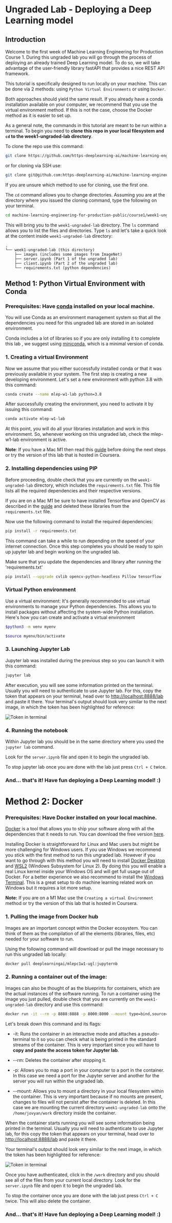 # Ungraded Lab - Deploying a Deep Learning model
 
## Introduction
Welcome to the first week of Machine Learning Engineering for Production Course 1. During this ungraded lab you will go through the process of deploying an already trained Deep Learning model. To do so, we will take advantage of the user-friendly library fastAPI that provides a nice REST API framework.
 
This tutorial is specifically designed to run locally on your machine. This can be done via 2 methods:  using `Python Virtual Environments` or using `Docker`. 
 
Both approaches should yield the same result. If you already have a conda installation available on your computer, we recommend  that you use the virtual environment method. If this is not the case, choose the Docker method as it is easier to set up.
 
As a general note, the commands in this tutorial are meant to be run within a terminal. To begin you need to **clone this repo in your local filesystem and `cd` to the week1-ungraded-lab directory**.

To clone the repo use this command:
```bash
git clone https://github.com/https-deeplearning-ai/machine-learning-engineering-for-production-public.git
```

or for cloning via SSH use:
```bash
git clone git@github.com:https-deeplearning-ai/machine-learning-engineering-for-production-public.git
```

If you are unsure which method to use for cloning, use the first one.

The `cd` command allows you to change directories. Assuming you are at the directory where you issued the cloning command, type the following on your terminal.
```bash
cd machine-learning-engineering-for-production-public/course1/week1-ungraded-lab
```
This will bring you to the `week1-ungraded-lab` directory. The `ls` command allows you to list the files and directories.
Type `ls` and let's take a quick look at the content inside `week1-ungraded-lab` directory:
 
```
.
└── week1-ungraded-lab (this directory)
    ├── images (includes some images from ImageNet)
    ├── server.ipynb (Part 1 of the ungraded lab)
    ├── client.ipynb (Part 2 of the ungraded lab)
    └── requirements.txt (python dependencies)
```
 
 
## Method 1: Python Virtual Environment with Conda
 
### Prerequisites: Have [conda](https://docs.conda.io/en/latest/) installed on your local machine.
 
You will use Conda as an environment management system so that all the dependencies you need for this ungraded lab are stored in an isolated environment.
 
Conda includes a lot of libraries so if you are only installing it to complete this lab , we suggest using [miniconda](https://docs.conda.io/en/latest/miniconda.html), which is a minimal version of conda.
 
### 1. Creating a virtual Environment
 
Now we assume that you either successfully installed conda or that it was previously available in your system. The first step is  creating a new developing environment. Let's set a new environment with python 3.8 with this command:
 
```bash
conda create --name mlep-w1-lab python=3.8
```
 
After successfully creating the environment, you need to activate it by issuing this command:
 
```bash
conda activate mlep-w1-lab
```
 
At this point, you will do all your libraries installation and work in this environment. So, whenever working on this ungraded lab, check the mlep-w1-lab environment is active.

**Note**: If you have a Mac M1 then read this [guide](./mac_m1.md) before doing the next steps or try the version of this lab that is hosted in Coursera.
 
### 2. Installing dependencies using PIP 
 
Before proceeding, double check that you are currently on the `week1-ungraded-lab` directory, which includes the `requirements.txt` file. This file lists all the required dependencies and their respective versions. 

If you are on a Mac M1 be sure to have installed Tensorflow and OpenCV as described in the [guide](./mac_m1.md) and deleted these libraries from the `requirements.txt` file.

Now use the following command to install the required dependencies:
 
```bash
pip install -r requirements.txt
```
 
This command can take a while to run depending on the speed of your internet connection. Once this step completes you should be ready to spin up jupyter lab and begin working on the ungraded lab.

Make sure that you update the dependencies and library after running the 'requirements.txt'

``` bash
pip install --upgrade cvlib opencv-python-headless Pillow tensorflow
```

### Virtual Python environment 
Use a virtual environment: It's generally recommended to use virtual environments to manage your Python dependencies. This allows you to install packages without affecting the system-wide Python installation. Here's how you can create and activate a virtual environment

```bash
$python3 -m venv myenv

```

```bash
$source myenv/bin/activate

```

### 3. Launching Jupyter Lab
 
Jupyter lab was installed during the previous step so you can launch it with this command:
```bash
jupyter lab
```
After execution, you will see some information printed on the terminal. Usually you will need to authenticate to use Jupyter lab. For this, copy the token that appears on your terminal, head over to [http://localhost:8888/lab](http://localhost:8888/lab) and paste it there. Your terminal's output should look very similar to the next image, in which the token has been highlighted for reference:


![Token in terminal](./assets/token.png)


### 4. Running the notebook
 
Within Jupyter lab you should be in the same directory where you used the `jupyter lab` command.
 
Look for the `server.ipynb` file and open it to begin the ungraded lab.

To stop jupyter lab once you are done with the lab just press `Ctrl + C` twice.
 
### And... that's it! Have fun deploying a Deep Learning model! :)

 
# 
#
# Method 2: Docker
 
### Prerequisites: Have Docker installed on your local machine.
 
[Docker](https://www.docker.com/) is a tool that allows you to ship your software along with all the dependencies that it needs to run. You can download the free version [here](https://www.docker.com/products/docker-desktop). 

Installing Docker is straightforward for Linux and Mac users but might be more challenging for Windows users. If you use Windows we recommend you stick with the first method to run this ungraded lab. However if you want to go through with this method you will need to install [Docker Desktop](https://docs.docker.com/docker-for-windows/install/) and [WSL2](https://docs.microsoft.com/en-us/windows/wsl/install-win10) (Windows Subsystem for Linux 2). By doing this you will enable a real Linux kernel inside your Windows OS and will get full usage out of Docker. For a better experience we also recommend to install the [Windows Terminal](https://www.microsoft.com/en-us/p/windows-terminal/9n0dx20hk701). This is a great setup to do machine learning related work on Windows but it requires a lot more setup.

**Note:** If you are on a M1 Mac use the `Creating a virtual Environment` method or try the version of this lab that is hosted in Coursera.


### 1. Pulling the image from Docker hub

Images are an important concept within the Docker ecosystem. You can think of them as the compilation of all the elements (libraries, files, etc) needed for your software to run. 

Using the following command will download or pull the image necessary to run this ungraded lab locally:
```bash
docker pull deeplearningai/mlepc1w1-ugl:jupyternb
```

 
### 2. Running a container out of the image:

Images can also be thought of as the blueprints for containers, which are the actual instances of the software running. To run a container using the image you just pulled, double check that you are currently on the `week1-ungraded-lab` directory and use this command:
```bash
docker run -it --rm -p 8888:8888 -p 8000:8000 --mount type=bind,source="$(pwd)",target=/home/jovyan/work deeplearningai/mlepc1w1-ugl:jupyternb
```
 
Let's break down this command and its flags:
 
- -it: Runs the container in an interactive mode and attaches a pseudo-terminal to it so you can check what is being printed in the standard streams of the container. This is very important since you will have to **copy and paste the access token for Jupyter lab**.

- --rm: Deletes the container after stopping it.
- -p: Allows you to map a port in your computer to a port in the container. In this case we need a port for the Jupyter server and another for the server you will run within the ungraded lab.
- --mount: Allows you to mount a directory in your local filesystem within the container. This is very important because if no mounts are present, changes to files will not persist after the container is deleted. In this case we are mounting the current directory `week1-ungraded-lab` onto the `/home/jovyan/work` directory inside the container.
 
When the container starts running you will see some information being printed in the terminal. Usually you will need to authenticate to use Jupyter lab, for this copy the token that appears on your terminal, head over to [http://localhost:8888/lab](http://localhost:8888/lab) and paste it there.

Your terminal's output should look very similar to the next image, in which the token has been highlighted for reference:


![Token in terminal](./assets/token.png)
 
Once you have authenticated, click in the `/work` directory and you should see all of the files from your current local directory. Look for the `server.ipynb` file and open it to begin the ungraded lab.

To stop the container once you are done with the lab just press `Ctrl + C` twice. This will also delete the container.
 
### And... that's it! Have fun deploying a Deep Learning model! :)
